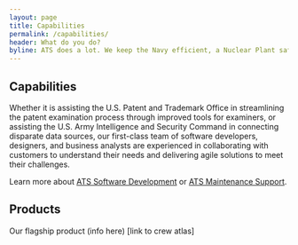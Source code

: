 ```yaml
---
layout: page
title: Capabilities
permalink: /capabilities/
header: What do you do?
byline: ATS does a lot. We keep the Navy efficient, a Nuclear Plant safer and we also develop software.
---
```


## Capabilities

Whether it is assisting the U.S. Patent and Trademark Office in streamlining the patent examination process through improved tools for examiners, or assisting the U.S. Army Intelligence and Security Command in connecting disparate data sources, our first-class team of software developers, designers, and business analysts are experienced in collaborating with customers to understand their needs and delivering agile solutions to meet their challenges.

Learn more about [ATS Software Development]({{site.baseurl}}/software-development/) or [ATS Maintenance Support]({{site.baseurl}}/maintenance-support/).


## Products

Our flagship product (info here) [link to crew atlas]